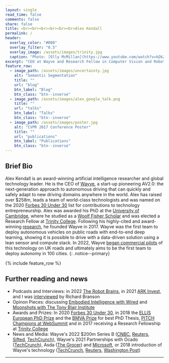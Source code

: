 ```yaml
---
layout: single
read_time: false
comments: false
share: false
title: <br><br><br><br><br><br>Alex Kendall
permalink: /
header:
  overlay_color: "#000"
  overlay_filter: "0.5"
  overlay_image: /assets/images/trinity.jpg
  caption: "Photo: [Olly McMillan](https://www.youtube.com/watch?v=kQkZeXHfgwA&t=1s)"
excerpt: "CEO at Wayve and Research Fellow in Computer Vision and Robotics at the University of Cambridge<br><br>"
feature_row:
  - image_path: /assets/images/uncertainty.jpg
    alt: "Semantic Segmentation"
    title: ""
    url: "blog"
    btn_label: "Blog"
    btn_class: "btn--inverse"
  - image_path: /assets/images/alex_google_talk.png
    title: ""
    url: "talks"
    btn_label: "Talks"
    btn_class: "btn--inverse"
  - image_path: /assets/images/poster.jpg
    alt: "CVPR 2017 Conference Poster"
    title: ""
    url: "publications"
    btn_label: "Publications"
    btn_class: "btn--inverse"
---
```


## Brief Bio
Alex Kendall is an award-winning artificial intelligence researcher and global technology leader. He is the CEO of [Wayve](https://wayve.ai/), a start-up pioneering AV2.0: the next-generation approach to autonomous driving that can quickly and safely adapt to new driving domains anywhere in the world. Alex has raised over $258m, leads a team of world-class technologists and was named on the 2020 [Forbes 30 Under 30](https://www.forbes.com/profile/alex-kendall/?list=30under30-europe-big-money-startups#1b95c2317283) list for contributions to technology entrepreneurship. Alex was awarded his PhD at the [University of Cambridge](https://www.cam.ac.uk/), where he studied as a [Woolf Fisher Scholar](http://www.woolffishertrust.co.nz/) and was elected a Research Fellow at [Trinity College](https://www.trin.cam.ac.uk/). Following his highly-cited and award-winning [research](https://scholar.google.co.uk/citations?user=hE2mTp4AAAAJ), he founded Wayve in 2017. Wayve was the first team to deploy autonomous vehicles on public roads with end-to-end deep learning, showing it is possible to drive with a data-driven solution using a lean sensor and compute stack. In 2022, Wayve [began commercial pilots](https://www.telegraph.co.uk/business/2022/01/18/start-up-plans-driverless-deliveries-ocado-asda-year/) of this technology on UK roads and ultimately aims to be the first team to deploy autonomy in 100 cities.
{: .notice--primary}

<div id='featured'></div>

{% include feature_row %}

## Further reading and news
* Podcasts and Interviews: in 2022 [The Robot Brains](https://www.therobotbrains.ai/who-is-alex-kendall-wayve), in 2021 [ARK Invest](https://ark-invest.com/podcast/ep-90-autonomous-vehicles-wayve-ai/), and I was [interviewed](https://www.virgin.com/branson-family/richard-branson-blog/supporting-wayve-to-make-self-driving-cars-a-day-to-day-reality) by Richard Branson
* Opinon Pieces: discussing [Embodied Intelligence with Wired](https://www.wired.co.uk/article/alex-kendall-machine-learning) and [Moonshots with The Tony Blair Institute](https://institute.global/policy/rebuild-accelerate-thrive-tech-moonshots-society) 
* Awards and Prizes: In 2020 [Forbes 30 Under 30](https://www.forbes.com/profile/alex-kendall/?list=30under30-europe-big-money-startups#1b95c2317283), in 2018 the [ELLIS European PhD Prize](https://ellis.eu/en/news/ellis-phd-award) and the [BMVA Prize](https://britishmachinevisionassociation.github.io/bursaries/sullivan-prize.html) for best PhD Thesis, [PITCH Champions at WebSummit](https://youtu.be/sn-_29bknz8?t=548) and in 2017 receiving a Research Fellowship at [Trinity College](https://www.trin.cam.ac.uk/)
* News and Media: Wayve's 2022 $200m Series B ([CNBC](https://www.cnbc.com/2022/01/18/wayve-series-b-microsoft-virgin.html), [Reuters](https://www.reuters.com/world/uk/uk-self-driving-startup-wayve-raises-200-mln-scale-up-technology-2022-01-18/), [Sifted](https://sifted.eu/articles/wayve-autonomous-driving/), [TechCrunch](https://techcrunch.com/2022/01/18/wayve-raises-200m-series-b-led-by-eclipse-for-its-ai-for-autonomous-delivery-vehicles/)), Wayve's 2021 Partnerships with Ocado ([TechCrunch](https://techcrunch.com/2021/10/06/wayve-the-lidar-free-self-driving-startup-raises-13-6m-from-ocado/)), Asda ([The Grocer](https://www.thegrocer.co.uk/technology-and-supply-chain/asda-to-trial-driverless-delivery-vans-in-london/659999.article)) and [Microsoft](https://news.microsoft.com/en-gb/2020/10/22/wayve-chooses-microsoft-azure-to-scale-ai-based-autonomous-driving-technology/), or 2018 introduction of Wayve's technology ([TechCrunch](https://techcrunch.com/2018/05/22/wayve/), [Reuters](https://www.reuters.com/video/watch/autonomous-car-teaches-itself-to-drive-i-id449225967?edition-redirect=uk), [Washington Post](https://www.washingtonpost.com/technology/2019/04/05/watch-self-driving-car-learn-navigate-narrow-european-streets-like-human-driver/))

---
